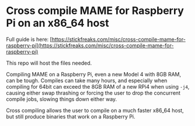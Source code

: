 # Cross compile MAME for Raspberry Pi on an x86_64 host

Full guide is here: [https://stickfreaks.com/misc/cross-compile-mame-for-raspberry-pi](https://stickfreaks.com/misc/cross-compile-mame-for-raspberry-pi)

This repo will host the files needed.

Compiling MAME on a Raspberry Pi, even a new Model 4 with 8GB RAM, can be tough.  Compiles can take many hours, and especially when compiling for 64bit can exceed the 8GB RAM of a new RPi4 when using `-j4`, causing either swap thrashing or forcing the user to drop the concurrent compile jobs, slowing things down either way.

Cross compiling allows the user to compile on a much faster x86_64 host, but still produce binaries that work on a Raspberry Pi.
